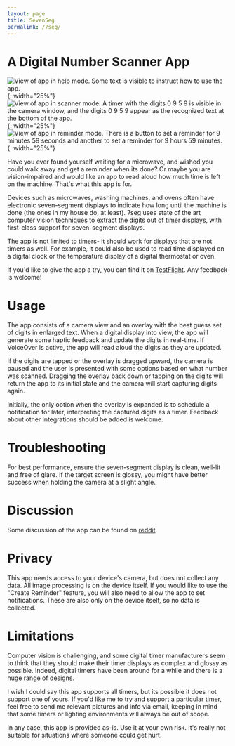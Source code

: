 ```yaml
---
layout: page
title: SevenSeg
permalink: /7seg/
---
```


# A Digital Number Scanner App

![View of app in help mode. Some text is visible to instruct how to use the
app.](/assets/help-light.png){: width="25%"} ![View of app in scanner mode. A
timer with the digits 0 9 5 9 is visible in the camera window, and the digits 0
9 5 9 appear as the recognized text at the bottom of the
app.](/assets/scan-light.png){: width="25%"} ![View of app in reminder mode.
There is a button to set a reminder for 9 minutes 59 seconds and another to set
a reminder for 9 hours 59 minutes.](/assets/reminder-light.png){: width="25%"}

Have you ever found yourself waiting for a microwave, and wished you could walk
away and get a reminder when its done? Or maybe you are vision-impaired and
would like an app to read aloud how much time is left on the machine. That's
what this app is for.
 
Devices such as microwaves, washing machines, and ovens often have electronic
seven-segment displays to indicate how long until the machine is done (the ones
in my house do, at least). 7seg uses state of the art computer vision
techniques to extract the digits out of timer displays, with first-class
support for seven-segment displays.

The app is not limited to timers- it should work for displays that
are not timers as well. For example, it could also be used to read time
displayed on a digital clock or the temperature display of a digital thermostat
or oven.

If you'd like to give the app a try, you can find it on
[TestFlight](https://testflight.apple.com/join/DdPnqnlA). Any feedback is
welcome!

# Usage

The app consists of a camera view and an overlay with the best guess set of
digits in enlarged text. When a digital display into view, the app will
generate some haptic feedback and update the digits in real-time. If VoiceOver
is active, the app will read aloud the digits as they are updated.

If the digits are tapped or the overlay is dragged upward, the camera is paused
and the user is presented with some options based on what number was scanned.
Dragging the overlay back down or tapping on the digits will return the app to
its initial state and the camera will start capturing digits again.

Initially, the only option when the overlay is expanded is to schedule a
notification for later, interpreting the captured digits as a timer. Feedback
about other integrations should be added is welcome.

# Troubleshooting

For best performance, ensure the seven-segment display is clean, well-lit and
free of glare. If the target screen is glossy, you might have better success
when holding the camera at a slight angle.

# Discussion

Some discussion of the app can be found on
[reddit](https://old.reddit.com/r/Blind/comments/lnm796/app_to_scan_digital_timers/).

# Privacy

This app needs access to your device's camera, but does not collect any data.
All image processing is on the device itself. If you would like to use the
"Create Reminder" feature, you will also need to allow the app to set
notifications. These are also only on the device itself, so no data is
collected.

# Limitations

Computer vision is challenging, and some digital timer manufacturers seem to
think that they should make their timer displays as complex and glossy as
possible. Indeed, digital timers have been around for a while and there is a
huge range of designs.

I wish I could say this app supports all timers, but its possible it does not
support one of yours. If you'd like me to try and support a particular timer,
feel free to send me relevant pictures and info via email, keeping in mind that
some timers or lighting environments will always be out of scope.

In any case, this app is provided as-is. Use it at your own risk. It's really
not suitable for situations where someone could get hurt.
